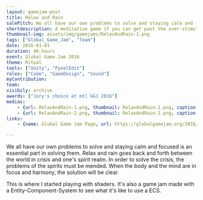 ```yaml
---
layout: gamejam-post
title: Relax and Rain
salePitch: We all have our own problems to solve and staying calm and focused is an essential part in solving them. Relax and rain goes back and forth between the world in crisis and one's spirit realm. In order to solve the crisis, the problems of the spirits must be mended. When the body and the mind are in focus and harmony, the solution will be clear.
shortdescription: A meditative game if you can get past the over-stimulation.
thumbnail-img: assets/img/gamejams/RelaxAndRain-1.png
tags: ["Global_Game_Jam", "Team"]
date: 2016-01-01
duration: 48 hours
event: Global Game Jam 2016
theme: Ritual
tools: ["Unity", "PyxelEdit"]
roles: ["Code", "GameDesign", "Sound"]
myContribution: 
team: 
visibily: archive
awards: ["Jury's choice at mtl GGJ 2016"]
medias: 
    - {url: RelaxAndRain-1.png, thumbnail: RelaxAndRain-1.png, caption: "The mini-game selection screen."}
    - {url: RelaxAndRain-2.png, thumbnail: RelaxAndRain-2.png, caption: "Mini-game where you have to follow."}
links: 
    - {name: Global Game Jam Page, url: https://globalgamejam.org/2016/games/relax-and-rain}

---
```

We all have our own problems to solve and staying calm and focused is an essential part in solving them. Relax and rain goes back and forth between the world in crisis and one's spirit realm. In order to solve the crisis, the problems of the spirits must be mended. When the body and the mind are in focus and harmony, the solution will be clear.

This is where I started playing with shaders. It's also a game jam made with a Entity-Component-System to see what it's like to use a ECS.